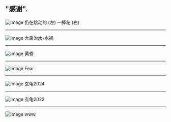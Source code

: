 ## "感谢".

![Image](https://github.com/user-attachments/assets/8a03cd53-376e-4f68-941c-4ef5b25bb15c)
仍在跳动的 (左)
一捧花 (右)

---

![Image](https://github.com/user-attachments/assets/535e0b7d-2ddc-4080-a65e-2d6844520288)
大禹治水-水祸

---

![Image](https://github.com/user-attachments/assets/87669f47-1a6b-49e1-9b47-03b0ca911ec5)
黄昏

---

![Image](https://github.com/user-attachments/assets/90e09350-5d5c-4274-80a2-9cc27862197f)
Fear

---

![Image](https://github.com/user-attachments/assets/5843cd40-b7be-442b-a114-2f50f6c22ccb)
玄龟2024

---

![Image](https://github.com/user-attachments/assets/ce5989c9-c5cb-4ed6-ab7e-d15fb66a5ae8)
玄龟2022

---

![Image](https://github.com/user-attachments/assets/c93ddd4c-7268-40f1-a8e5-ad81e97d4c93)
www.